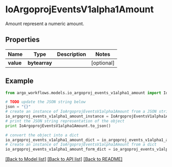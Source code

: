 # IoArgoprojEventsV1alpha1Amount

Amount represent a numeric amount.

## Properties

Name | Type | Description | Notes
------------ | ------------- | ------------- | -------------
**value** | **bytearray** |  | [optional] 

## Example

```python
from argo_workflows.models.io_argoproj_events_v1alpha1_amount import IoArgoprojEventsV1alpha1Amount

# TODO update the JSON string below
json = "{}"
# create an instance of IoArgoprojEventsV1alpha1Amount from a JSON string
io_argoproj_events_v1alpha1_amount_instance = IoArgoprojEventsV1alpha1Amount.from_json(json)
# print the JSON string representation of the object
print IoArgoprojEventsV1alpha1Amount.to_json()

# convert the object into a dict
io_argoproj_events_v1alpha1_amount_dict = io_argoproj_events_v1alpha1_amount_instance.to_dict()
# create an instance of IoArgoprojEventsV1alpha1Amount from a dict
io_argoproj_events_v1alpha1_amount_form_dict = io_argoproj_events_v1alpha1_amount.from_dict(io_argoproj_events_v1alpha1_amount_dict)
```
[[Back to Model list]](../README.md#documentation-for-models) [[Back to API list]](../README.md#documentation-for-api-endpoints) [[Back to README]](../README.md)


